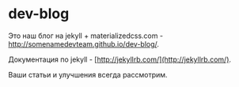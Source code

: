# dev-blog

Это наш блог на jekyll + materializedcss.com - http://somenamedevteam.github.io/dev-blog/.

Документация по jekyll - [http://jekyllrb.com/](http://jekyllrb.com/).

Ваши статьи и улучшения всегда рассмотрим.